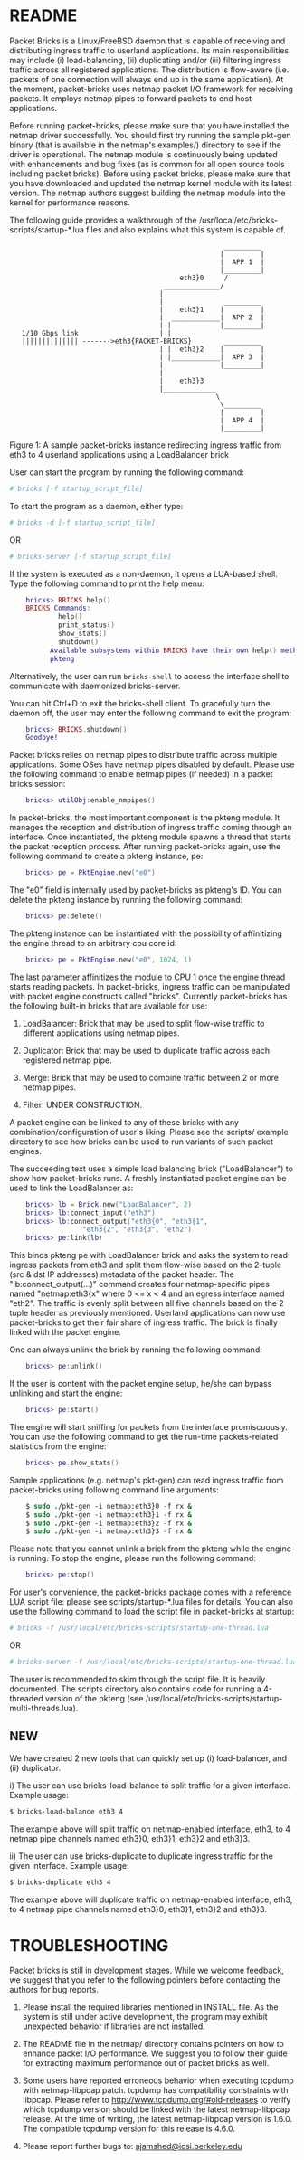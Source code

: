 # README
Packet Bricks is a Linux/FreeBSD daemon that is capable of receiving
and distributing ingress traffic to userland applications. Its main 
responsibilities may include (i) load-balancing, (ii) duplicating 
and/or (iii) filtering ingress traffic across all registered 
applications. The distribution is flow-aware (i.e. packets of one 
connection will always end up in the same application). At the moment,
packet-bricks uses netmap packet I/O framework for receiving packets.
It employs netmap pipes to forward packets to end host applications. 

Before running packet-bricks, please make sure that you have
installed the netmap driver successfully. You should first try
running the sample pkt-gen binary (that is available in the netmap's
examples/) directory to see if the driver is operational. The netmap
module is continuously being updated with enhancements and bug fixes
(as is common for all open source tools including packet bricks). Before
using packet bricks, please make sure that you have downloaded and
updated the netmap kernel module with its latest version. The netmap
authors suggest building the netmap module into the kernel for
performance reasons.

The following guide provides a walkthrough of the
/usr/local/etc/bricks-scripts/startup-*.lua files and also explains
what this system is capable of.
```text
                    					    	     _________
                    						        |	      |
                    						        |  APP 1  |
                    						        |_________|
                    				   	  eth3}0     /
          	   	    	      	      ______________/
          	   	    	      	     |
          	   	    	      	     |		         _________
          	   	    	      	     |    eth3}1    |	      |
          	   	    	      	     |  ____________|  APP 2  |
          	   	    	      	     | |            |_________|
   1/10 Gbps link     	     	     | |	
   |||||||||||||| ------->eth3{PACKET-BRICKS}	     _________
                				     | |  eth3}2    |	      |
                				     | |____________|  APP 3  |
                    				 |  		    |_________|
                				     |
                				     |    eth3}3
                	 			     |_____________  
                    				     		   \
                        						    \_________
                        	      			        |	      |
                    	                            |  APP 4  |
                                				    |_________|
```		         
Figure 1: A sample packet-bricks instance redirecting ingress traffic from eth3 to 4 userland applications using a LoadBalancer brick


User can start the program by running the following command:
```tcsh
# bricks [-f startup_script_file]
```
To start the program as a daemon, either type:
```tcsh
# bricks -d [-f startup_script_file]
```
OR
```tcsh
# bricks-server [-f startup_script_file]
```
If the system is executed as a non-daemon, it opens a 
LUA-based shell. Type the following command to print the help menu:
```lua
	bricks> BRICKS.help()
	BRICKS Commands:
    	    help()
    	    print_status()
    	    show_stats()
            shutdown()
          Available subsystems within BRICKS have their own help() methods:
          pkteng
```
Alternatively, the user can run `bricks-shell` to access the
interface shell to communicate with daemonized bricks-server.

You can hit Ctrl+D to exit the bricks-shell client. To gracefully
turn the daemon off, the user may enter the following command to 
exit the program:
```lua
	bricks> BRICKS.shutdown()
	Goodbye!
```
Packet bricks relies on netmap pipes to distribute traffic across
multiple applications. Some OSes have netmap pipes disabled by
default. Please use the following command to enable netmap pipes
(if needed) in a packet bricks session:
```lua
	bricks> utilObj:enable_nmpipes()
```
In packet-bricks, the most important component is the pkteng module.
It manages the reception and distribution of ingress traffic coming
through an interface. Once instantiated, the pkteng module spawns a 
thread that starts the packet reception process. After running 
packet-bricks again, use the following command to create a pkteng 
instance, pe:
```lua
	bricks> pe = PktEngine.new("e0")
```
The "e0" field is internally used by packet-bricks as pkteng's ID. 
You can delete the pkteng instance by running the following command:
```lua
	bricks> pe:delete()
```
The pkteng instance can be instantiated with the possibility of
affinitizing the engine thread to an arbitrary cpu core id:
```lua
	bricks> pe = PktEngine.new("e0", 1024, 1)
```
The last parameter affinitizes the module to CPU 1 once the engine
thread starts reading packets.
In packet-bricks, ingress traffic can be manipulated with packet 
engine constructs called "bricks". Currently packet-bricks has 
the following built-in bricks that are available for use:

1. LoadBalancer: Brick that may be used to split flow-wise
   		 traffic to different applications using netmap 
		 pipes.

2. Duplicator: Brick that may be used to duplicate traffic
   	       across each registered netmap pipe.

3. Merge: Brick that may be used to combine traffic between
   	  2 or more netmap pipes.

4. Filter: UNDER CONSTRUCTION.

A packet engine can be linked to any of these bricks with
any combination/configuration of user's liking. Please see the
scripts/ example directory to see how bricks can be used to 
run variants of such packet engines.

The succeeding text uses a simple load balancing brick 
("LoadBalancer") to show how packet-bricks runs. A freshly
instantiated packet engine can be used to link the LoadBalancer
as:

```lua
	bricks> lb = Brick.new("LoadBalancer", 2)
	bricks> lb:connect_input("eth3")
	bricks> lb:connect_output("eth3{0", "eth3{1", 
				  "eth3{2", "eth3{3", "eth2")
	bricks> pe:link(lb)
```
This binds pkteng pe with LoadBalancer brick and asks the system 
to read ingress packets from eth3 and split them flow-wise based on 
the 2-tuple (src & dst IP addresses) metadata of the packet header.
The "lb:connect_output(...)" command creates four netmap-specific 
pipes named "netmap:eth3{x" where 0 <= x < 4 and an egress 
interface named "eth2". The traffic is evenly split between all five
channels based on the 2 tuple header as previously mentioned. 
Userland applications can now use packet-bricks to get their fair 
share of ingress traffic. The brick is finally linked with the 
packet engine.

One can always unlink the brick by running the following command:
```lua
	bricks> pe:unlink()
```

If the user is content with the packet engine setup, he/she can
bypass unlinking and start the engine:

```lua
	bricks> pe:start()
```

The engine will start sniffing for packets from the interface 
promiscuously. You can use the following command to get the run-time
packets-related statistics from the engine:
```lua
	bricks> pe.show_stats()
```

Sample applications (e.g. netmap's pkt-gen) can read ingress
traffic from packet-bricks using following command line arguments:
```tcsh
	$ sudo ./pkt-gen -i netmap:eth3}0 -f rx &
	$ sudo ./pkt-gen -i netmap:eth3}1 -f rx &
	$ sudo ./pkt-gen -i netmap:eth3}2 -f rx &
	$ sudo ./pkt-gen -i netmap:eth3}3 -f rx &
```

Please note that you cannot unlink a brick from the pkteng
while the engine is running. To stop the engine, please run the 
following command:
```lua
	bricks> pe:stop()
```
For user's convenience, the packet-bricks package comes with a 
reference LUA script file: please see scripts/startup-*.lua files for
details. You can also use the following command to load the script
file in packet-bricks at startup:
```tcsh
# bricks -f /usr/local/etc/bricks-scripts/startup-one-thread.lua
```
OR
```tcsh
# bricks-server -f /usr/local/etc/bricks-scripts/startup-one-thread.lua
```
The user is recommended to skim through the script file. It is
heavily documented. The scripts directory also contains code for 
running a 4-threaded version of the pkteng (see 
/usr/local/etc/bricks-scripts/startup-multi-threads.lua).

## NEW
We have created 2 new tools that can quickly set up (i) load-balancer,
and (ii) duplicator.

i) The user can use bricks-load-balance to split traffic for a given
interface. Example usage:
```tcsh
$ bricks-load-balance eth3 4
```
The example above will split traffic on netmap-enabled interface, eth3,
to 4 netmap pipe channels named eth3}0, eth3}1, eth3}2 and eth3}3.

ii) The user can use bricks-duplicate to duplicate ingress traffic
for the given interface. Example usage:
```tcsh
$ bricks-duplicate eth3 4
```
The example above will duplicate traffic on netmap-enabled interface,
eth3, to 4 netmap pipe channels named eth3}0, eth3}1, eth3}2 and eth3}3.

# TROUBLESHOOTING

Packet bricks is still in development stages. While we welcome 
feedback, we suggest that you refer to the following pointers before
contacting the authors for bug reports.

1. Please install the required libraries mentioned in INSTALL file.
As the system is still under active development, the program may
exhibit unexpected behavior if libraries are not installed.

2. The README file in the netmap/ directory contains pointers
on how to enhance packet I/O performance. We suggest you to follow
their guide for extracting maximum performance out of packet
bricks as well.

3. Some users have reported erroneous behavior when executing
tcpdump with netmap-libpcap patch. tcpdump has compatibility 
constraints with libpcap. Please refer to 
http://www.tcpdump.org/#old-releases to verify which tcpdump
version should be linked with the latest netmap-libpcap
release. At the time of writing, the latest netmap-libpcap
version is 1.6.0. The compatible tcpdump version for this 
release is 4.6.0.

4. Please report further bugs to: ajamshed@icsi.berkeley.edu
